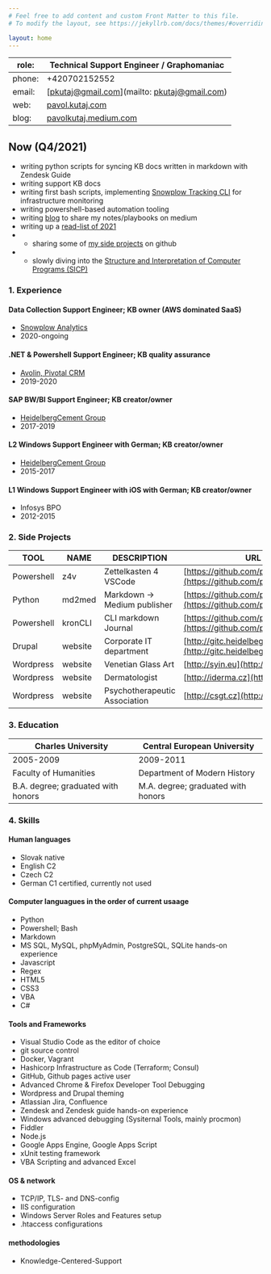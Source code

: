```yaml
---
# Feel free to add content and custom Front Matter to this file.
# To modify the layout, see https://jekyllrb.com/docs/themes/#overriding-theme-defaults

layout: home
---
```


role:  | Technical Support Engineer / Graphomaniac
-------|------------------------------------------------------
phone: | +420702152552
email: | [pkutaj@gmail.com](mailto: pkutaj@gmail.com)
web:   | [pavol.kutaj.com](https://pavol.kutaj.com)
blog:  | [pavolkutaj.medium.com](http://pavolkutaj.medium.com)

## Now (Q4/2021)
* writing python scripts for syncing KB docs written in markdown with Zendesk Guide 
* writing support KB docs
* writing first bash scripts, implementing [Snowplow Tracking CLI](https://docs.snowplowanalytics.com/docs/collecting-data/collecting-from-own-applications/snowplow-tracking-cli/) for infrastructure monitoring
* writing powershell-based automation tooling
* writing [blog](https://pavolkutaj.medium.com/) to share my notes/playbooks on medium
* writing up a [read-list of 2021](./playlist.md)
* + sharing some of [my side projects](#2-side-projects) on github
* + slowly diving into the [Structure and Interpretation of Computer Programs (SICP)](https://ocw.mit.edu/courses/electrical-engineering-and-computer-science/6-001-structure-and-interpretation-of-computer-programs-spring-2005/video-lectures/)

### 1. Experience
#### Data Collection Support Engineer; KB owner (AWS dominated SaaS)
* [Snowplow Analytics](https://snowplowanalytics.com/)
* 2020-ongoing

#### .NET & Powershell Support Engineer; KB quality assurance
* [Avolin, Pivotal CRM](https://www.avolin.com/)
* 2019-2020
 
#### SAP BW/BI Support Engineer; KB creator/owner
* [HeidelbergCement Group](https://www.gitc.heidelbergcement.com/en)
* 2017-2019
  
#### L2 Windows Support Engineer with German; KB creator/owner 
* [HeidelbergCement Group](https://www.gitc.heidelbergcement.com/en) 
* 2015-2017
  
#### L1 Windows Support Engineer with iOS with German; KB creator/owner
* Infosys BPO
* 2012-2015

### 2. Side Projects

TOOL       | NAME    | DESCRIPTION                   | URL
-----------|---------|-------------------------------|-----------------------------------------------------------------------
Powershell | z4v     | Zettelkasten 4 VSCode         | [https://github.com/pkutaj/z4v](https://github.com/pkutaj/z4v)
Python     | md2med  | Markdown → Medium publisher   | [https://github.com/pkutaj/md2med](https://github.com/pkutaj/md2med)
Powershell | kronCLI | CLI markdown Journal          | [https://github.com/pkutaj/kronCLI](https://github.com/pkutaj/kronCLI)
Drupal     | website | Corporate IT department       | [http://gitc.heidelbegcement.com](http://gitc.heidelbegcement.com)
Wordpress  | website | Venetian Glass Art            | [http://syin.eu](http://syin.eu)
Wordpress  | website | Dermatologist                 | [http://iderma.cz](http://iderma.cz)
Wordpress  | website | Psychotherapeutic Association | [http://csgt.cz](http://csgt.cz)

### 3. Education 

Charles University                 | Central European University
-----------------------------------|-----------------------------------
2005-2009                          | 2009-2011
Faculty of Humanities              | Department of Modern History
B.A. degree; graduated with honors | M.A. degree; graduated with honors
 
### 4. Skills
#### Human languages
* Slovak native 
* English C2
* Czech C2
* German C1 certified, currently not used
 
#### Computer languagues in the order of current usaage
* Python
* Powershell; Bash
* Markdown 
* MS SQL, MySQL, phpMyAdmin, PostgreSQL, SQLite hands-on experience
* Javascript 
* Regex 
* HTML5 
* CSS3 
* VBA 
* C# 
 
#### Tools and Frameworks
* Visual Studio Code as the editor of choice
* git source control 
* Docker, Vagrant 
* Hashicorp Infrastructure as Code (Terraform; Consul)
* GitHub, Github pages active user
* Advanced  Chrome & Firefox Developer Tool Debugging
* Wordpress and Drupal theming
* Atlassian Jira, Confluence
* Zendesk and Zendesk guide hands-on experience
* Windows advanced debugging (Sysiternal Tools, mainly procmon)
* Fiddler
* Node.js
* Google Apps Engine, Google Apps Script
* xUnit testing framework
* VBA Scripting and advanced Excel
 
#### OS & network
* TCP/IP, TLS- and DNS-config
* IIS configuration
* Windows Server Roles and Features setup
* .htaccess configurations
 
#### methodologies
* Knowledge-Centered-Support